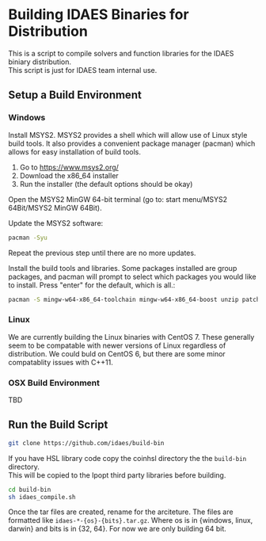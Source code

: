 # Building IDAES Binaries for Distribution

This is a script to compile solvers and function libraries for the IDAES biniary distribution.  
This script is just for IDAES team internal use.

## Setup a Build Environment

### Windows

Install MSYS2. MSYS2 provides a shell which will allow use of Linux style build tools. It also 
provides a convenient package manager (pacman) which allows for easy installation of build tools.

1. Go to https://www.msys2.org/
2. Download the x86_64 installer
3. Run the installer (the default options should be okay)

Open the MSYS2 MinGW 64-bit terminal (go to: start menu/MSYS2 64Bit/MSYS2 MinGW 64Bit).

Update the MSYS2 software:

```sh
pacman -Syu
```

Repeat the previous step until there are no more updates.

Install the build tools and libraries. Some packages installed are group packages, and 
pacman will prompt to select which packages you would like to install. Press "enter" for 
the default, which is all.:

```sh
pacman -S mingw-w64-x86_64-toolchain mingw-w64-x86_64-boost unzip patch make git zip
```

### Linux

We are currently building the Linux binaries with CentOS 7.  These generally seem to be
compatable with newer versions of Linux regardless of distribution.  We could buld on
CentOS 6, but there are some minor compatablity issues with C++11. 

### OSX Build Environment

TBD

## Run the Build Script

```sh
git clone https://github.com/idaes/build-bin
```

If you have HSL library code copy the coinhsl directory the the ```build-bin``` directory.  
This will be copied to the Ipopt third party libraries before building.

```sh
cd build-bin
sh idaes_compile.sh
```

Once the tar files are created, rename for the arciteture.  The files are formatted like ```idaes-*-{os}-{bits}.tar.gz```.  Where os is in {windows, linux, darwin} and bits is in {32, 64}.  For now
we are only building 64 bit.

